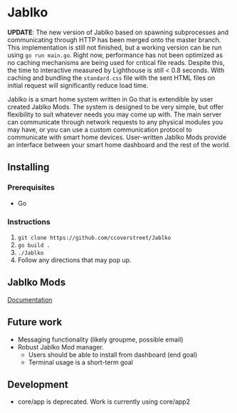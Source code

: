 # Jablko

**UPDATE**: The new version of Jablko based on spawning subprocesses and communicating through HTTP has been merged onto the master branch. This implementation is still not finished, but a working version can be run using `go run main.go`. Right now, performance has not been optimized as no caching mechanisms are being used for critical file reads. Despite this, the time to interactive measured by Lighthouse is still < 0.8 seconds. With caching and bundling the `standard.css` file with the sent HTML files on initial request will significantly reduce load time.

Jablko is a smart home system written in Go that is extendible by user created Jablko Mods. The system is designed to be very simple, but offer flexibility to suit whatever needs you may come up with. The main server can communicate through network requests to any physical modules you may have, or you can use a custom communication protocol to communicate with smart home devices. User-written Jablko Mods provide an interface between your smart home dashboard and the rest of the world.

## Installing

### Prerequisites
- Go

### Instructions

1. `git clone https://github.com/ccoverstreet/Jablko`
2. `go build .`
3. `./Jablko`
4. Follow any directions that may pop up.


## Jablko Mods

[Documentation](/docs/JMODs.md)

## Future work

- Messaging functionality (likely groupme, possible email) 
- Robust Jablko Mod manager.
  - Users should be able to install from dashboard (end goal)
  - Terminal usage is a short-term goal

## Development

- core/app is deprecated. Work is currently using core/app2
